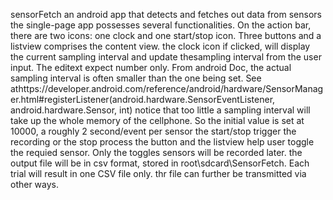 sensorFetch
an android app that detects and fetches out data from sensors
the single-page app possesses several functionalities.
On the action bar, there are two icons: one clock and one start/stop icon. Three buttons and a listview comprises the content view.
the clock icon if clicked, will display the current sampling interval and update thesampling interval from the user input. The editext expect number only. From android Doc, the actual sampling interval is often smaller than the one being set. See athttps://developer.android.com/reference/android/hardware/SensorManager.html#registerListener(android.hardware.SensorEventListener, android.hardware.Sensor, int) notice that too little a sampling interval will take up the whole memory of the cellphone. So the initial value is set at 10000, a roughly 2 second/event per sensor
the start/stop trigger the recording or the stop process
the button and the listview help user toggle the requied sensor. Only the toggles sensors will be recorded later.
the output file will be in csv format, stored in root\sdcard\SensorFetch. Each trial will result in one CSV file only. thr file can further be transmitted via other ways.

